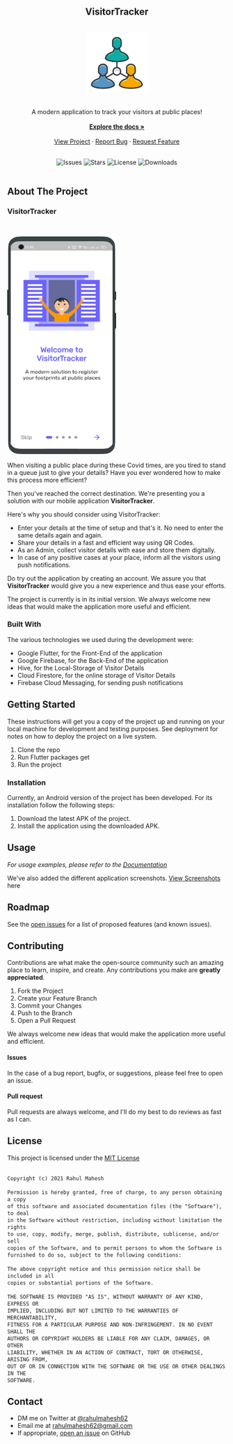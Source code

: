<!-- PROJECT LOGO -->
<br />

<h2 align="center">VisitorTracker</h2>
<br />

<div align="center">
  <a href="https://github.com/RahulMahesh62/Visitor-Tracker">
    <img src="https://github.com/RahulMahesh62/Visitor-Tracker/blob/main/Screenshots/logo.png" alt="Logo" width="140" height="140">
  </a>
<br />
<br />
  <p align="center">
    A modern application to track your visitors at public places!
    <br />
    <br />
    <a href="https://rahulmahesh.tech/visitortracker-our-final-year-main-project"><strong>Explore the docs »</strong></a>
    <br />
    <br />
    <a href="https://github.com/RahulMahesh62/Visitor-Tracker">View Project</a>
    ·
    <a href="https://github.com/RahulMahesh62/Visitor-Tracker/issues">Report Bug</a>
    ·
    <a href="https://github.com/RahulMahesh62/Visitor-Tracker/issues">Request Feature</a>
  </p>
<br />
<div align="center">
<img src="https://img.shields.io/github/issues/RahulMahesh62/Visitor-Tracker?style=for-the-badge" alt="Issues" />
<img src="https://img.shields.io/github/stars/RahulMahesh62/Visitor-Tracker?style=for-the-badge" alt="Stars" />
<img src="https://img.shields.io/github/license/RahulMahesh62/Visitor-Tracker?style=for-the-badge" alt="License" />
<img src="https://img.shields.io/github/downloads/rahulmahesh62/Visitor-Tracker/total?style=for-the-badge" alt="Downloads" />
</div>
<br />
</div>


<!-- ABOUT THE PROJECT -->
## About The Project

<h3 align="left">VisitorTracker</h3>
<br />
<p align="left">
  <a href="https://github.com/RahulMahesh62/Visitor-Tracker">
    <img src="https://github.com/RahulMahesh62/Visitor-Tracker/blob/main/Screenshots/welcome_screen.png" alt="Welcome Screen" width="250" height="500">
  </a>
<br />

When visiting a public place during these Covid times, are you tired to stand in a queue just to give your details? Have you ever wondered how to make this process more efficient?

Then you've reached the correct destination. We're presenting you a solution with our mobile application **VisitorTracker**.

Here's why you should consider using VisitorTracker:
* Enter your details at the time of setup and that's it. No need to enter the same details again and again.
* Share your details in a fast and efficient way using QR Codes.
* As an Admin, collect visitor details with ease and store them digitally. 
* In case of any positive cases at your place, inform all the visitors using push notifications.

Do try out the application by creating an account. We assure you that **VisitorTracker** would give you a new experience and thus ease your efforts. 

The project is currently is in its initial version. We always welcome new ideas that would make the application more useful and efficient.

### Built With

The various technologies we used during the development were:

- Google Flutter, for the Front-End of the application
- Google Firebase, for the Back-End of the application
- Hive, for the Local-Storage of Visitor Details
- Cloud Firestore, for the online storage of Visitor Details
- Firebase Cloud Messaging, for sending push notifications


<!-- GETTING STARTED -->
## Getting Started

These instructions will get you a copy of the project up and running on your local machine for development and testing purposes. See deployment for notes on how to deploy the project on a live system.

1. Clone the repo
2. Run Flutter packages get
3. Run the project

### Installation

Currently, an Android version of the project has been developed. For its installation follow the following steps:

1. Download the latest APK of the project.
2. Install the application using the downloaded APK. 
   

<!-- USAGE EXAMPLES -->
## Usage

_For usage examples, please refer to the [Documentation](https://rahulmahesh.tech/visitortracker-our-final-year-main-project)_

We've also added the different application screenshots. [View Screenshots](https://github.com/RahulMahesh62/Visitor-Tracker/tree/main/Screenshots) here


<!-- ROADMAP -->
## Roadmap

See the [open issues](https://github.com/RahulMahesh62/Visitor-Tracker/issues) for a list of proposed features (and known issues).


<!-- CONTRIBUTING -->
## Contributing

Contributions are what make the open-source community such an amazing place to learn, inspire, and create. Any contributions you make are **greatly appreciated**.

1. Fork the Project
2. Create your Feature Branch
3. Commit your Changes
4. Push to the Branch
5. Open a Pull Request

We always welcome new ideas that would make the application more useful and efficient.

#### Issues
In the case of a bug report, bugfix, or suggestions, please feel free to open an issue.

#### Pull request
Pull requests are always welcome, and I'll do my best to do reviews as fast as I can.


<!-- LICENSE -->
## License

This project is licensed under the [MIT License](https://github.com/this/project/blob/master/LICENSE)

```

Copyright (c) 2021 Rahul Mahesh

Permission is hereby granted, free of charge, to any person obtaining a copy
of this software and associated documentation files (the "Software"), to deal
in the Software without restriction, including without limitation the rights
to use, copy, modify, merge, publish, distribute, sublicense, and/or sell
copies of the Software, and to permit persons to whom the Software is
furnished to do so, subject to the following conditions:

The above copyright notice and this permission notice shall be included in all
copies or substantial portions of the Software.

THE SOFTWARE IS PROVIDED "AS IS", WITHOUT WARRANTY OF ANY KIND, EXPRESS OR
IMPLIED, INCLUDING BUT NOT LIMITED TO THE WARRANTIES OF MERCHANTABILITY,
FITNESS FOR A PARTICULAR PURPOSE AND NON-INFRINGEMENT. IN NO EVENT SHALL THE
AUTHORS OR COPYRIGHT HOLDERS BE LIABLE FOR ANY CLAIM, DAMAGES, OR OTHER
LIABILITY, WHETHER IN AN ACTION OF CONTRACT, TORT OR OTHERWISE, ARISING FROM,
OUT OF OR IN CONNECTION WITH THE SOFTWARE OR THE USE OR OTHER DEALINGS IN THE
SOFTWARE.

```

<!-- CONTACT -->
## Contact

- DM me on Twitter at [@rahulmahesh62](https://twitter.com/rahulmahesh62)
- Email  me at rahulmahesh62@gmail.com
- If appropriate, [open an issue](https://github.com/this/project/issues) on GitHub
